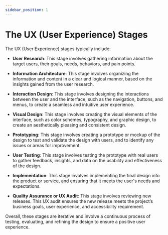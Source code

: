 ```yaml
---
sidebar_position: 1
---
```


# The UX (User Experience) Stages

The UX (User Experience) stages typically include:

- **User Research**: This stage involves gathering information about the target users, their goals, needs, behaviors, and pain points.

- **Information Architecture**: This stage involves organizing the information and content in a clear and logical manner, based on the insights gained from the user research.

- **Interaction Design**: This stage involves designing the interactions between the user and the interface, such as the navigation, buttons, and menus, to create a seamless and intuitive user experience.

- **Visual Design**: This stage involves creating the visual elements of the interface, such as color schemes, typography, and graphic design, to create an aesthetically pleasing and consistent design.

- **Prototyping**: This stage involves creating a prototype or mockup of the design to test and validate the design with users, and to identify any issues or areas for improvement.

- **User Testing**: This stage involves testing the prototype with real users to gather feedback, insights, and data on the usability and effectiveness of the design.

- **Implementation**: This stage involves implementing the final design into the product or service, and ensuring that it meets the user's needs and expectations.

- **Quality Assurance or UX Audit**: This stage involves reviewing new releases. This UX audit ensures the new release meets the project’s business goals, user experience, and accessibility requirement.

Overall, these stages are iterative and involve a continuous process of testing, evaluating, and refining the design to ensure a positive user experience.
